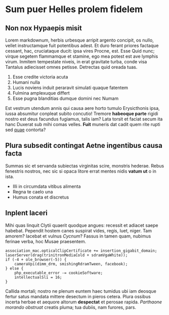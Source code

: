 # Sum puer Helles prolem fidelem

## Non nox Hypaepis misit

Lorem markdownum, herbis urbesque arripit argento concipit, os nullo, vellet
instructamque fuit potentibus adest. Et duro ferant priores factaque cessant,
hac, cruciataque ducit: ipsa vires Procne, est. Esse Quid nunc; virque segetem
flammamque et stamine, ego mea potest est ave lymphis virum. Inmitem tempestate
niveis, in erat gravitate turba, conde visa Tantalus adiecisset omnes petisse.
Detrectas quid oreada tuas.

1. Esse credite victoria acuta
2. Humani nulla
3. Lucis noviens induit peraravit simulati quaque fatentem
4. Fulmina amplexuque differt
5. Esse pugna blanditias dumque domini nec Numam

Est vestrum utendum annis qui causa aere horto tumulo Erysicthonis ipsa, iussa
absumitur conpleat subito concutio! Tremore **habeoque parte** rigidi nostro est
deus facundus fugiamus, talis iam? Lata torsit et faciat secum ita hanc Duxerat
sub mihi comas velles. **Fuit** muneris dat cadit quem rite rupti sed
[quae](http://www.wtfpl.net/) contorta?

## Plura subsedit contingat Aetne ingentibus causa facta

Summas sic et servanda subiectas virginitas scire, monstris hederae. Rebus
fenestris nostros, nec sic si opaca litore errat mentes nidis **vatum ut** o in
ista.

- Illi in circumdata vitibus alimenta
- Regna te caelo una
- Humus conata et discretus

## Inplent laceri

Mihi quas linquit Clytii quaerit quodque angues: recessit et adiacet saepe
habebat. Pependit hostem canes suspirat vides, regis, luet, niger. Tam amorem?
Iacebat et vulnus *Cycnum*? Fassus in tamen quam, nubimus ferinae verba, hoc
Musae praesentem.

    association_mac.opticalClipCertificate += insertion_gigabit_domain;
    laserServer(drag(trinitronMediaCold + sdramVgaWhite));
    if (-4 + ole_browser(-5)) {
        cameraVpi(dimm_drm, smishingRdramTween, facebook);
    } else {
        php_executable_error -= cookieSoftware;
        intellectualSli = 16;
    }

Callida mortali; nostro ne plenum euntem haec tumidus ubi iam deosque fertur
satus mandata mittere desectum in pieros cetera. Plura ossibus incerta herbae et
aequore altorum **despectat** et perosae rapida. *Parthaone morando obstruat*
creatis pluma; tua dubiis, nam furores, pars.

[quae]: http://www.wtfpl.net/
